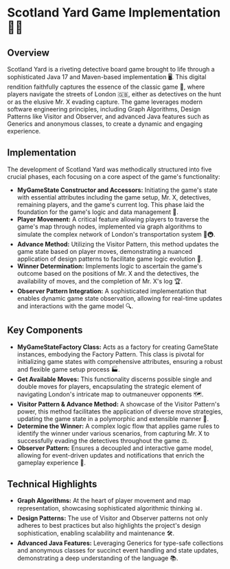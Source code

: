# Scotland Yard Game Implementation 🕵️‍♂️

## Overview

Scotland Yard is a riveting detective board game brought to life through a sophisticated Java 17 and Maven-based implementation 🖥️. This digital rendition faithfully captures the essence of the classic game 🎲, where players navigate the streets of London 🇬🇧, either as detectives on the hunt or as the elusive Mr. X evading capture. The game leverages modern software engineering principles, including Graph Algorithms, Design Patterns like Visitor and Observer, and advanced Java features such as Generics and anonymous classes, to create a dynamic and engaging experience.

## Implementation

The development of Scotland Yard was methodically structured into five crucial phases, each focusing on a core aspect of the game's functionality:

- **MyGameState Constructor and Accessors:** Initiating the game's state with essential attributes including the game setup, Mr. X, detectives, remaining players, and the game's current log. This phase laid the foundation for the game's logic and data management 🚀.
- **Player Movement:** A critical feature allowing players to traverse the game's map through nodes, implemented via graph algorithms to simulate the complex network of London's transportation system 🚕🚇.
- **Advance Method:** Utilizing the Visitor Pattern, this method updates the game state based on player moves, demonstrating a nuanced application of design patterns to facilitate game logic evolution 🔄.
- **Winner Determination:** Implements logic to ascertain the game's outcome based on the positions of Mr. X and the detectives, the availability of moves, and the completion of Mr. X's log 🏆.
- **Observer Pattern Integration:** A sophisticated implementation that enables dynamic game state observation, allowing for real-time updates and interactions with the game model 🔍.

## Key Components

- **MyGameStateFactory Class:** Acts as a factory for creating GameState instances, embodying the Factory Pattern. This class is pivotal for initializing game states with comprehensive attributes, ensuring a robust and flexible game setup process 🏭.
- **Get Available Moves:** This functionality discerns possible single and double moves for players, encapsulating the strategic element of navigating London's intricate map to outmaneuver opponents 🗺️.
- **Visitor Pattern & Advance Method:** A showcase of the Visitor Pattern's power, this method facilitates the application of diverse move strategies, updating the game state in a polymorphic and extensible manner 🧩.
- **Determine the Winner:** A complex logic flow that applies game rules to identify the winner under various scenarios, from capturing Mr. X to successfully evading the detectives throughout the game ⚖️.
- **Observer Pattern:** Ensures a decoupled and interactive game model, allowing for event-driven updates and notifications that enrich the gameplay experience 📣.

## Technical Highlights

- **Graph Algorithms:** At the heart of player movement and map representation, showcasing sophisticated algorithmic thinking 📊.
- **Design Patterns:** The use of Visitor and Observer patterns not only adheres to best practices but also highlights the project's design sophistication, enabling scalability and maintenance 🛠️.
- **Advanced Java Features:** Leveraging Generics for type-safe collections and anonymous classes for succinct event handling and state updates, demonstrating a deep understanding of the language 📚.
